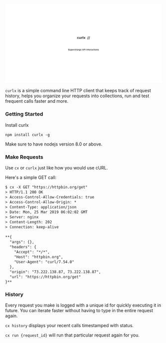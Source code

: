 ![](assets/intro-banner.png)

`curlx` is a simple command line HTTP client that keeps track of request history, helps you organize your requests into collections, run and test frequent calls faster and more. 

### Getting Started
Install curlx
```
npm install curlx -g
```
Make sure to have nodejs version 8.0 or above.

### Make Requests
Use `cx` or `curlx` just like how you would use cURL.

Here's a simple GET call:
```
$ cx -X GET "https://httpbin.org/get"
> HTTP/1.1 200 OK
> Access-Control-Allow-Credentials: true
> Access-Control-Allow-Origin: *
> Content-Type: application/json
> Date: Mon, 25 Mar 2019 06:02:02 GMT
> Server: nginx
> Content-Length: 202
> Connection: keep-alive

**{
  "args": {},
  "headers": {
    "Accept": "*/*",
    "Host": "httpbin.org",
    "User-Agent": "curl/7.54.0"
  },
  "origin": "73.222.138.87, 73.222.138.87",
  "url": "https://httpbin.org/get"
}**

```

### History
Every request you make is logged with a unique id for quickly executing it in future. You can iterate faster without having to type in the entire request again.

`cx history` displays your recent calls timestamped with status.

`cx run {request_id}` will run that particular request again for you.